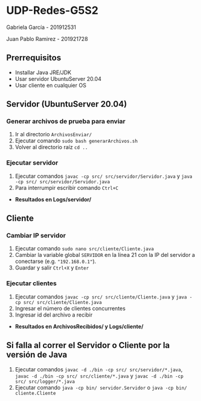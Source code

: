 # UDP-Redes-G5S2

Gabriela García - 201912531

Juan Pablo Ramirez - 201921728

## Prerrequisitos
- Installar Java JRE/JDK
- Usar servidor UbuntuServer 20.04
- Usar cliente en cualquier OS

## Servidor (UbuntuServer 20.04)
### Generar archivos de prueba para enviar
1. Ir al directorio ```ArchivosEnviar/```
2. Ejecutar comando ```sudo bash generarArchivos.sh```
3. Volver al directorio raíz ```cd ..```


### Ejecutar servidor
1. Ejecutar comandos ```javac -cp src/ src/servidor/Servidor.java``` y ```java -cp src/ src/servidor/Servidor.java```
3. Para interrumpir escribir comando ```Ctrl+C```

- **Resultados en Logs/servidor/**

## Cliente
### Cambiar IP servidor
1. Ejecutar comando ```sudo nano src/cliente/Cliente.java```
2. Cambiar la variable global ```SERVIDOR``` en la línea 21 con la IP del servidor a conectarse (e.g. ```"192.168.0.1"```).
3. Guardar y salir ```Ctrl+X``` y ```Enter```

### Ejecutar clientes
1. Ejecutar comandos ```javac -cp src/ src/cliente/Cliente.java``` y ```java -cp src/ src/cliente/Cliente.java```
3. Ingresar el número de clientes concurrentes
3. Ingresar id del archivo a recibir

- **Resultados en ArchivosRecibidos/ y Logs/cliente/**

## Si falla al correr el Servidor o Cliente por la versión de Java
1. Ejecutar comandos ```javac -d ./bin -cp src/ src/servidor/*.java```, ```javac -d ./bin -cp src/ src/cliente/*.java``` y ```javac -d ./bin -cp src/ src/logger/*.java```
2. Ejecutar comando ```java -cp bin/ servidor.Servidor``` o ```java -cp bin/ cliente.Cliente```
